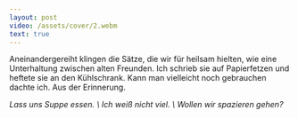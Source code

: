 ```yaml
---
layout: post
video: /assets/cover/2.webm
text: true
---
```

Aneinandergereiht klingen die Sätze, die wir für heilsam hielten, wie eine Unterhaltung zwischen alten Freunden. Ich schrieb sie auf Papierfetzen und heftete sie an den Kühlschrank. Kann man vielleicht noch gebrauchen dachte ich. Aus der Erinnerung. 

_Lass uns Suppe essen. \\
Ich weiß nicht viel. \\
Wollen wir spazieren gehen?_